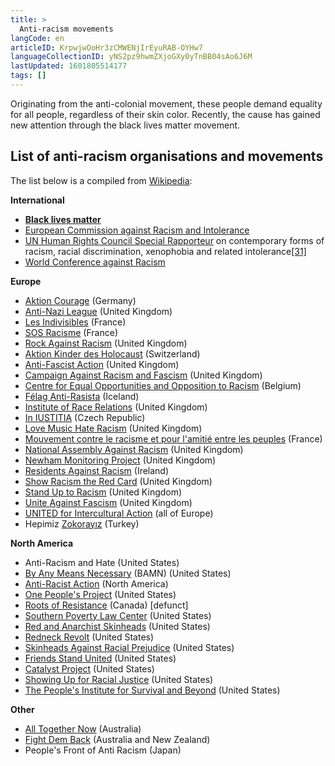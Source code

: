 ```yaml
---
title: >
  Anti-racism movements
langCode: en
articleID: KrpwjwOoHr3zCMWENjIrEyuRAB-OYHw7
languageCollectionID: yNS2pz9hwmZXjoGXy0yTnBB04sAo6J6M
lastUpdated: 1601805514177
tags: []
---
```


Originating from the anti-colonial movement, these people demand equality for all people, regardless of their skin color. Recently, the cause has gained new attention through the black lives matter movement.

## **List of anti-racism organisations and movements**

The list below is a compiled from [Wikipedia](https://en.wikipedia.org/wiki/Anti-racism):

**International**

-   [**Black lives matter**](/black-lives-matter)
-   [European Commission against Racism and Intolerance](https://en.wikipedia.org/wiki/European_Commission_against_Racism_and_Intolerance)
-   [UN Human Rights Council Special Rapporteur](https://en.wikipedia.org/wiki/United_Nations_Special_Rapporteur) on contemporary forms of racism, racial discrimination, xenophobia and related intolerance[\[31\]](https://en.wikipedia.org/wiki/Anti-racism#cite_note-31)
-   [World Conference against Racism](https://en.wikipedia.org/wiki/World_Conference_against_Racism)

**Europe**

-   [Aktion Courage](https://de.wikipedia.org/wiki/Aktion_Courage) (Germany)
-   [Anti-Nazi League](https://en.wikipedia.org/wiki/Anti-Nazi_League) (United Kingdom)
-   [Les Indivisibles](https://en.wikipedia.org/w/index.php?title=Les_Indivisibles&action=edit&redlink=1) (France)
-   [SOS Racisme](https://en.wikipedia.org/wiki/SOS_Racisme) (France)
-   [Rock Against Racism](https://en.wikipedia.org/wiki/Rock_Against_Racism) (United Kingdom)
-   [Aktion Kinder des Holocaust](https://en.wikipedia.org/wiki/Aktion_Kinder_des_Holocaust) (Switzerland)
-   [Anti-Fascist Action](https://en.wikipedia.org/wiki/Anti-Fascist_Action) (United Kingdom)
-   [Campaign Against Racism and Fascism](https://en.wikipedia.org/wiki/Campaign_Against_Racism_and_Fascism) (United Kingdom)
-   [Centre for Equal Opportunities and Opposition to Racism](https://en.wikipedia.org/wiki/Centre_for_Equal_Opportunities_and_Opposition_to_Racism) (Belgium)
-   [Félag Anti-Rasista](https://en.wikipedia.org/w/index.php?title=F%C3%A9lag_Anti-Rasista&action=edit&redlink=1) (Iceland)
-   [Institute of Race Relations](https://en.wikipedia.org/wiki/Institute_of_Race_Relations_(United_Kingdom)) (United Kingdom)
-   [In IUSTITIA](https://en.wikipedia.org/w/index.php?title=In_IUSTITIA&action=edit&redlink=1) (Czech Republic)
-   [Love Music Hate Racism](https://en.wikipedia.org/wiki/Love_Music_Hate_Racism) (United Kingdom)
-   [Mouvement contre le racisme et pour l'amitié entre les peuples](https://en.wikipedia.org/wiki/Mouvement_contre_le_racisme_et_pour_l%27amiti%C3%A9_entre_les_peuples) (France)
-   [National Assembly Against Racism](https://en.wikipedia.org/wiki/National_Assembly_Against_Racism) (United Kingdom)
-   [Newham Monitoring Project](https://en.wikipedia.org/wiki/Newham_Monitoring_Project) (United Kingdom)
-   [Residents Against Racism](https://en.wikipedia.org/wiki/Residents_Against_Racism) (Ireland)
-   [Show Racism the Red Card](https://en.wikipedia.org/wiki/Show_Racism_the_Red_Card) (United Kingdom)
-   [Stand Up to Racism](https://en.wikipedia.org/w/index.php?title=Stand_Up_to_Racism&action=edit&redlink=1) (United Kingdom)
-   [Unite Against Fascism](https://en.wikipedia.org/wiki/Unite_Against_Fascism) (United Kingdom)
-   [UNITED for Intercultural Action](https://en.wikipedia.org/wiki/UNITED_for_Intercultural_Action) (all of Europe)
-   Hepimiz [Zokorayız](https://en.wikipedia.org/wiki/Didier_Zokora) (Turkey)

**North America**

-   Anti-Racism and Hate (United States)
-   [By Any Means Necessary](https://en.wikipedia.org/wiki/BAMN) (BAMN) (United States)
-   [Anti-Racist Action](https://en.wikipedia.org/wiki/Anti-Racist_Action) (North America)
-   [One People's Project](https://en.wikipedia.org/wiki/One_People%27s_Project) (United States)
-   [Roots of Resistance](https://en.wikipedia.org/wiki/Roots_of_Resistance) (Canada) \[defunct\]
-   [Southern Poverty Law Center](https://en.wikipedia.org/wiki/Southern_Poverty_Law_Center) (United States)
-   [Red and Anarchist Skinheads](https://en.wikipedia.org/wiki/Red_and_Anarchist_Skinheads) (United States)
-   [Redneck Revolt](https://en.wikipedia.org/wiki/Redneck_Revolt) (United States)
-   [Skinheads Against Racial Prejudice](https://en.wikipedia.org/wiki/Skinheads_Against_Racial_Prejudice) (United States)
-   [Friends Stand United](https://en.wikipedia.org/wiki/Friends_Stand_United) (United States)
-   [Catalyst Project](http://collectiveliberation.org/) (United States)
-   [Showing Up for Racial Justice](http://www.showingupforracialjustice.org/) (United States)
-   [The People's Institute for Survival and Beyond](http://www.pisab.org/) (United States)

**Other**

-   [All Together Now](https://alltogethernow.org.au/) (Australia)
-   [Fight Dem Back](https://en.wikipedia.org/wiki/Fight_Dem_Back) (Australia and New Zealand)
-   People's Front of Anti Racism (Japan)